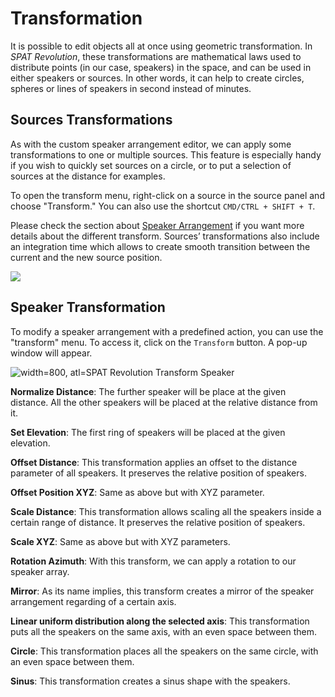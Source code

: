 # Transformation

It is possible to edit objects all at once using geometric transformation. In _SPAT Revolution_, these transformations are mathematical laws used to distribute points (in our case, speakers) in the space, and can be used in either speakers or sources. In other words, it can help to create circles, spheres or lines of speakers in second instead of minutes.

## Sources Transformations

As with the custom speaker arrangement editor, we can apply some transformations to one or multiple sources. This feature is especially handy if you wish to quickly set sources on a circle, or to put a selection of sources at the distance for examples.

To open the transform menu, right-click on a source in the source panel and choose "Transform." You can also use the shortcut <code>CMD/CTRL + SHIFT + T</code>.

Please check the section about [Speaker Arrangement](Spatialisation_Technology_Speaker_Arrangement.md) if you want more details about the different transform.
Sources’ transformations also include an integration time which allows to create smooth transition between the current and the new source position.

![](https://media.githubusercontent.com/media/FLUX-SE/doc_images/main/SpatR/Room/SourceTransform.png)

## Speaker Transformation

To modify a speaker arrangement with a predefined action, you can use the "transform" menu. To access it, click on the <code>Transform</code> button. A pop-up window will appear.

![width=800, atl=_SPAT Revolution_ Transform Speaker](https://media.githubusercontent.com/media/FLUX-SE/doc_images/main/SpatR/Setup/SpeakerEditorTransform.png)

**Normalize Distance**: The further speaker will be place at the given distance. All the other speakers will be placed at the relative distance from it.

**Set Elevation**: The first ring of speakers will be placed at the given elevation.

**Offset Distance**: This transformation applies an offset to the distance parameter of all speakers. It preserves the relative position of speakers.

**Offset Position XYZ**: Same as above but with XYZ parameter.

**Scale Distance**: This transformation allows scaling all the speakers inside a certain range of distance. It preserves the relative position of speakers.

**Scale XYZ**: Same as above but with XYZ parameters.

**Rotation Azimuth**: With this transform, we can apply a rotation to our speaker array.

**Mirror**: As its name implies, this transform creates a mirror of the speaker arrangement regarding of a certain axis.

**Linear uniform distribution along the selected axis**: This transformation puts all the speakers on the same axis, with an even space between them.

**Circle**: This transformation places all the speakers on the same circle, with an even space between them.

**Sinus**: This transformation creates a sinus shape with the speakers.